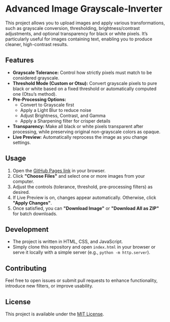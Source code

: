 # Advanced Image Grayscale-Inverter

This project allows you to upload images and apply various transformations, such as grayscale conversion, thresholding, brightness/contrast adjustments, and optional transparency for black or white pixels. It’s particularly useful for images containing text, enabling you to produce cleaner, high-contrast results.

## Features
- **Grayscale Tolerance:** Control how strictly pixels must match to be considered grayscale.
- **Threshold Mode (Custom or Otsu):** Convert grayscale pixels to pure black or white based on a fixed threshold or automatically computed one (Otsu’s method).
- **Pre-Processing Options:**  
  - Convert to Grayscale first  
  - Apply a Light Blur to reduce noise  
  - Adjust Brightness, Contrast, and Gamma  
  - Apply a Sharpening filter for crisper details
- **Transparency:** Make all black or white pixels transparent after processing, while preserving original non-grayscale colors as opaque.
- **Live Preview:** Automatically reprocess the image as you change settings.

## Usage
1. Open the [GitHub Pages link](https://yourusername.github.io/image-grayscale-inverter/) in your browser.
2. Click **"Choose Files"** and select one or more images from your computer.
3. Adjust the controls (tolerance, threshold, pre-processing filters) as desired.
4. If Live Preview is on, changes appear automatically. Otherwise, click **"Apply Changes"**.
5. Once satisfied, you can **"Download Image"** or **"Download All as ZIP"** for batch downloads.

## Development
- The project is written in HTML, CSS, and JavaScript.
- Simply clone this repository and open `index.html` in your browser or serve it locally with a simple server (e.g., `python -m http.server`).

## Contributing
Feel free to open issues or submit pull requests to enhance functionality, introduce new filters, or improve usability.

## License
This project is available under the [MIT License](LICENSE).
